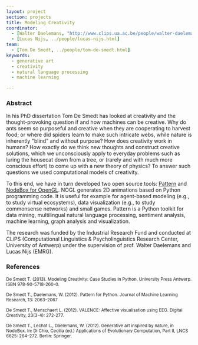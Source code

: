 ```yaml
---
layout: project
section: projects
title: Modeling Creativity
coordinator:
  - [Walter Daelemans, "http://www.clips.ua.ac.be/people/walter-daelemans"]
  - [Lucas Nijs, ../people/lucas-nijs.html]
team:
  - [Tom De Smedt, ../people/tom-de-smedt.html]
keywords:
  - generative art
  - creativity
  - natural language processing
  - machine learning

---
```


<h3>Abstract</h3>
In his PhD dissertation Tom De Smedt has looked at creativity and the thought-provoking question if and how machines can be creative. Why do ants seem so purposeful and creative when they are cooperating to harvest food; or where did spiders learn to make such intricate webs, while nature is inherently "blind" and without purpose? How does creativity work in humans? How exactly do we think new thoughts and construct creative solutions, which we unconsciously apply to everyday problems such as luring the housecat down from a tree, or (rarely and with much more conscious effort) to come up with a new theory of physics? To answer such questions we used computational models of creativity. 

To this end, we have in turn developed two open source tools: <a href="http://www.clips.ua.ac.be/pattern">Pattern</a> and <a href="../software/nodebox-opengl.html">NodeBox for OpenGL</a>. NOGL generates 2D animations based on Python programming code. It is useful for example for agent-based modeling (e.g., to study virtual ecosystems), data visualization (e.g., to study commonsense networks) and small games. Pattern is a Python toolkit for data mining, multilingual natural language processing, sentiment analysis, machine learning, graph analysis and visualization.

The research was funded by the Industrial Research Fund and conducted at CLiPS (Computational Linguistics & Psycholinguistics Research Center, University of Antwerp) under the supervision of prof. Walter Daelemans and Lucas Nijs (EMRG).

<h3>References</h3>
<p class="cite"><small>De Smedt T. (2013). Modeling Creativity: Case Studies in Python. University Press Antwerp. ISBN 978-90-5718-260-0.</small></p>
<p class="cite"><small>De Smedt T., Daelemans, W. (2012). Pattern for Python. Journal of Machine Learning Research, 13: 2063–2067</small></p>
<p class="cite"><small>De Smedt T., Menschaert L. (2012). VALENCE: Affective visualisation using EEG. Digital Creativity, 23(3-4): 272-277.</small></p>
<p class="cite"><small>De Smedt T., Lechat L., Daelemans, W. (2012). Generative art inspired by nature, in NodeBox. In: Di Chio, Cecilia (ed.) Applications of Evolutionary Computation, Part II, LNCS 6625: 264–272. Berlin: Springer.</small></p>
